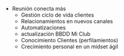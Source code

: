   * Reunión conecta más
    * Gestión ciclo de vida clientes
    * Relacionamientos en nuevos canales
    * Automatizaciones
    * actualización BBDD Mi Club
    * Conocimiento Clientes (perfilamientos)
    * Crecimiento personal en un midset ágil 
